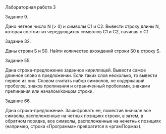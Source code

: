 Лабораторная работа 3

Задание 9. 
     
 Дано четное число N (> 0) и символы C1 и C2. Вывести строку длины N, которая состоит из чередующихся символов C1 и C2, начиная с C1.

Задание 32.
      
Даны строки S и S0. Найти количество вхождений строки S0 в строку S.

Задание 55. 
      
Дана строка-предложение заданное кириллицей.
Вывести самое длинное слово в предложении.
Если таких слов несколько, то вывести первое из них.
Словом считать набор символов, не содержащий пробелов, знаков препинания и ограниченный пробелами, знаками препинания или началом/концом строки.
      
Задание 66.
      
Дана строка-предложение.
Зашифровать ее, поместив вначале все символы,расположенные на четных позициях строки, а затем, в обратном порядке,
все символы, расположенные на нечетных позициях (например, строка «Программа» превратится в «ргамПорма»).
